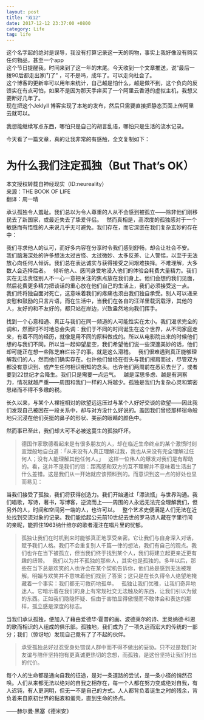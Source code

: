 ```yaml
---
layout: post
title: "双12"
date: 2017-12-12 23:37:00 +0800
category: Life
tag: life
---
```


这个名字起的绝对是误导，我没有打算记录这一天的购物，事实上我好像没有购买任何物品，甚至一个app  
这个节日提醒我，时间来到了这一年的末尾。今天收到一个文章推送，说“最后一拨90后都走出家门了” ，可不是吗，成年了。可以走向社会了。  
这个博客的更新率可以用年来统计，自己越是怕什么，越是做不到，这个负向的反馈实在有点可怕，如果不是因为那天手痒买了一个阿里云香港的虚拟主机，我想又要断好几年了。  
现在把这个Jeklyll 博客实现了本地的发布，然后只需要直接把静态页面上传阿里云就可以。

我想能继续写点东西，哪怕只是自己的胡言乱语，哪怕只是生活的流水记录。

今天看了一篇文章，真的让我非常的有感触，全文复制如下：


# 为什么我们注定孤独（But That’s OK）

本文授权转载自神经现实（ID:neureality）  
来源：THE BOOK OF LIFE  
翻译：周一晴  

承认孤独令人羞耻。我们总以为令人尊重的人从不会感到被孤立——除非他们刚移民去了新国家，或最近失去了挚爱伴侣。
 
然而真相是，高浓度的孤独感对于一个敏感而有悟性的人来说几乎无可避免。我们存在，而它深嵌在我们复杂玄妙的存在中：

我们寻求他人的认可，而好多内容在分享时令我们感到舒畅，却会让社会不安。 我们脑海深处的许多想法太过古怪、太过微妙、太多反差、让人警惕，以至于无法放心向任何人倾诉。我们总在表达诚实与获得接受之间艰难抉择。不难理解，大多数人会选择后者。
 
倾听他人、感同身受地浸入他们的体验会耗费大量精力。我们实在无法责怪别人不一心一意把关注的焦点放在我们身上。他们会想约我们见面，然后花费更多精力把谈话的重心放在他们自己的生活上，我们必须接受这一点。
 
我们终将独自面对死亡，这意味着我们的疼痛也须由我们独自承受。别人可以递来安慰和鼓励的只言片语，而在生活中，当我们在各自的汪洋里载沉载浮，其他的人，友好的和不友好的，都只站在岸边，兴致盎然地向我们挥手。

找到一个心意相通、真正与我们在同一频道的人可能性实在太小。我们渴求完全的调和，然而时不时地总会失调：我们于不同的时间诞生在这个世界，从不同家庭走来，有着不同的经历，就像是用不同的原料做成的。所以从电影院出来的时候他们想的与我们不同。所以当一起仰望星空，我们希望他们说一些深邃美妙的话，他们却可能正在想一些陈芝麻烂谷子的事。就是这么滑稽。
 
我们很难遇到真正能够理解我们的人，然而他们确实存在。也许他们曾经在街头与我们擦肩而过，尽管双方都没有意识到、或产生任何相识相知的念头。也许他们两周前在悉尼去世了，或者要到22世纪才会降生。我们只是需要一点运气。
 
越是深思多虑、越是有洞察力，情况就越严重——周围和我们一样的人将越少。孤独是我们为复杂心灵和繁密思绪而不得不多缴的税。

长久以来，与某个人裸裎相对的欲望远远压过与某个人好好交谈的欲望——因此我们发现自己被困在一段关系中，却与对方没什么好说的。盖因我们曾经那样宿命般地只沉浸在他们英挺的鼻子的形状、美丽的眼睛的颜色中。

然而事已至此，我们却大可不必被这蔓生的孤独吓坏。
 
> 德国作家歌德看起来是有很多朋友的人，却在临近生命终点的某个激愤时刻宣泄般地自白道：「从来没有人真正理解过我，我也从来没有完全理解过任何人；没有人能理解其他任何人。」
 
这样一位伟人的爆发对我们是有帮助的。看，这并不是我们的错：距离感和双方的互不理解并不意味着生活出了什么差错。这是我们从一开始就应该预料到的。而意识到这一点的好处也显而易见：

当我们接受了孤独，我们将获得创造力。我们开始通过「漂流瓶」与世界沟通。我们唱歌，写诗，著书，写博客，逆流而上——周围的人永远无法完全理解我们，但另外的人，时间和空间另一端的人，也许可以。
 
整个艺术史便满是人们无法在近处找到交流对象的记录。我们能拾起公元前10世纪去世的罗马诗人藏在字里行间的亲昵，能抓住1963纳什维尔的歌者灌注在唱片里的忧郁。
 
>孤独让我们在时机到来时能够真正地享受亲密。它让我们与自身深入对话，赋予我们人格。我们不会重复别人千篇一律的想法，我们有自己的观点。我们也许在当下被孤立，但当我们终于找到某个人，我们将建立起更亲近更有趣的纽带。
 
我们以为并不孤独的那些人，其实也是孤独的。多年以后，那些在当下总是欢笑的人也许会在某个契机告诉你，他们总是感到无法被理解。明媚与欢笑并不意味着他们找到了答案；这只是在长久得令人绝望地掩藏着一个事实：我们都无可救药地孤单。
 
孤独让我们优雅，让我们奇异地迷人。它暗示着在我们的身上有常规社交无法触及的东西，让我们引以为傲的东西。正如我们隐隐怀疑、但由于害怕显得傲慢而不敢体会和表达的那样，孤立感是深度的标志。

当我们承认孤独，便加入了藉由爱德华·霍普的画、波德莱尔的诗、里奥纳德·科恩的歌而相识的人组成的俱乐部。孤独地，我们成为了一项久远而宏大的传统的一部分；我们（惊讶地）发现自己竟有了了不起的伙伴。

> 承受孤独总好过忍受身处错误人群中而不得不做出的妥协。只不过是我们对友谊与陪伴坚持抱有更真诚更热切的念想，而孤独，是这份坚持让我们付出的代价。

 每个人的生命都是通向自我的征途，是对一条道路的尝试，是一条小径的悄然召唤。人们从来都无法以绝对的自我之相存在，每一个人都在努力变成绝对自我，有人迟钝，有人更洞明，但无一不是自己的方式。人人都背负着诞生之时的残余，背负着来自原初世界的黏液和蛋壳，直到生命的终点。

 ——赫尔曼·黑塞《德米安》